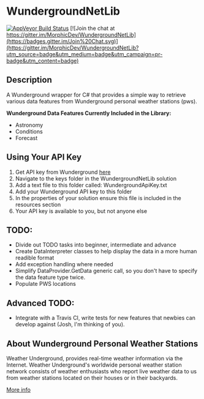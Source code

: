 # WundergroundNetLib
[![AppVeyor Build Status](https://ci.appveyor.com/api/projects/status/d7gdau0ltme8147b?svg=true)](https://ci.appveyor.com/project/nevercast/wundergroundnetlib) [![Join the chat at https://gitter.im/MorphicDev/WundergroundNetLib](https://badges.gitter.im/Join%20Chat.svg)](https://gitter.im/MorphicDev/WundergroundNetLib?utm_source=badge&utm_medium=badge&utm_campaign=pr-badge&utm_content=badge)
## Description

A Wunderground wrapper for C# that provides a simple way to retrieve various data features from Wunderground personal weather stations (pws).

**Wunderground Data Features Currently Included in the Library:**

* Astronomy
* Conditions
* Forecast

## Using Your API Key
1. Get API key from Wunderground [here](http://www.wunderground.com/weather/api/d/docs) 
2. Navigate to the keys folder in the WundergroundNetLib solution
3. Add a text file to this folder called: WundergroundApiKey.txt
4. Add your Wunderground API key to this folder
5. In the properties of your solution ensure this file is included in the resources section
6. Your API key is available to you, but not anyone else

## TODO:
* Divide out TODO tasks into beginner, intermediate and advance
* Create DataInterpreter classes to help display the data in a more human readible format
* Add exception handling where needed
* Simplify DataProvider.GetData generic call, so you don't have to specify the data feature type twice.
* Populate PWS locations

## Advanced TODO:
* Integrate with a Travis CI, write tests for new features that newbies can develop against (Josh, I'm thinking of you).

## About Wunderground Personal Weather Stations

Weather Underground, provides real-time weather information via the Internet. Weather Underground's worldwide personal weather station network consists of weather enthusiasts who report live weather data to us from weather stations located on their houses or in their backyards.

[More info](http://www.wunderground.com/weatherstation/overview.asp)
